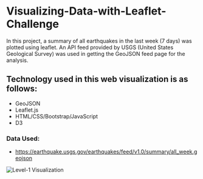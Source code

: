 # Visualizing-Data-with-Leaflet-Challenge

In this project, a summary of all earthquakes in the last week (7 days) was plotted using leaflet. An API feed provided by USGS (United States Geological Survey) was used in getting the GeoJSON feed page for the analysis.

## Technology used in this web visualization is as follows:
* GeoJSON
* Leaflet.js
* HTML/CSS/Bootstrap/JavaScript
* D3

### Data Used:
* https://earthquake.usgs.gov/earthquakes/feed/v1.0/summary/all_week.geojson

![Level-1 Visualization](https://user-images.githubusercontent.com/60052162/85216566-901d9b80-b34b-11ea-8f00-fe912df9935f.JPG)


